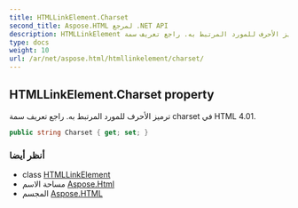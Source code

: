 ```yaml
---
title: HTMLLinkElement.Charset
second_title: Aspose.HTML لمرجع .NET API
description: HTMLLinkElement ملكية. ترميز الأحرف للمورد المرتبط به. راجع تعريف سمة charset في HTML 4.01.
type: docs
weight: 10
url: /ar/net/aspose.html/htmllinkelement/charset/
---
```

## HTMLLinkElement.Charset property

ترميز الأحرف للمورد المرتبط به. راجع تعريف سمة charset في HTML 4.01.

```csharp
public string Charset { get; set; }
```

### أنظر أيضا

* class [HTMLLinkElement](../)
* مساحة الاسم [Aspose.Html](../../htmllinkelement/)
* المجسم [Aspose.HTML](../../../)


